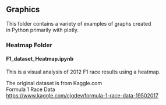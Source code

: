 ## Graphics  
This folder contains a variety of examples of graphs created  
in Python primarily with plotly. 

### Heatmap Folder  
#### F1_dataset_Heatmap.ipynb
This is a visual analysis of 2012 F1 race results using a heatmap.  

The original dataset is from Kaggle.com  
Formula 1 Race Data  
https://www.kaggle.com/cjgdev/formula-1-race-data-19502017
